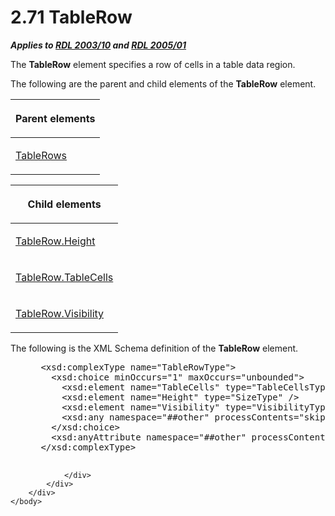 <html dir="LTR" xmlns:mshelp="http://msdn.microsoft.com/mshelp" xmlns:ddue="http://ddue.schemas.microsoft.com/authoring/2003/5" xmlns:xlink="http://www.w3.org/1999/xlink" xmlns:tool="http://www.microsoft.com/tooltip">
    <head>
        <meta http-equiv="Content-Type" content="text/html; CHARSET=utf-8"></meta>
        <meta name="save" content="history"></meta>
        <title>2.71 TableRow</title>
        <xml>
            <mshelp:toctitle title="2.71 TableRow"></mshelp:toctitle>
            <mshelp:rltitle title="[MS-RDL]: TableRow"></mshelp:rltitle>
            <mshelp:keyword index="A" term="839c6688-01b5-4468-a398-49a7a4ce5eed"></mshelp:keyword>
            <mshelp:attr name="DCSext.ContentType" value="open specification"></mshelp:attr>
            <mshelp:attr name="AssetID" value="839c6688-01b5-4468-a398-49a7a4ce5eed"></mshelp:attr>
            <mshelp:attr name="TopicType" value="kbRef"></mshelp:attr>
            <mshelp:attr name="DCSext.Title" value="[MS-RDL]: TableRow" />
        </xml>
    </head>
    <body>
        <div id="header">
            <h1 class="heading">2.71 TableRow</h1>
        </div>
        <div id="mainSection">
            <div id="mainBody">
                <div id="allHistory" class="saveHistory"></div>
                <div id="sectionSection0" class="section" name="collapseableSection">
                    

<p><b><i>Applies to </i></b><a href="a7e2ad00-07c8-4f6d-80ab-3ad55df7b233.html"><b><i>RDL 2003/10</i></b></a><b>
<i>and </i></b><a href="3ebe2912-4958-4832-b391-cad1f5e13338.html"><b><i>RDL 2005/01</i></b></a></p>

<p>The <b>TableRow</b> element specifies a row of cells in a
table data region.</p>

<p>The following are the parent and child elements of the <b>TableRow</b>
element.</p>

<table>
 <thead>
  <tr>
   <th>
   <p>Parent elements</p>
   </th>
  </tr>
 </thead>
 <tr>
  <td>
  <p><a href="e0f8c5a6-4cdb-4fec-9bfc-cabf5ecd04ad.html">TableRows</a></p>
  </td>
 </tr>
</table>

<p> </p>

<table>
 <thead>
  <tr>
   <th>
   <p>Child elements</p>
   </th>
  </tr>
 </thead>
 <tr>
  <td>
  <p><a href="a9e53c86-62d5-41e9-aa00-7657b47fc08b.html">TableRow.Height</a></p>
  </td>
 </tr>
 <tr>
  <td>
  <p><a href="91e08c7e-764e-4d36-96f3-57c4ba272aab.html">TableRow.TableCells</a></p>
  </td>
 </tr>
 <tr>
  <td>
  <p><a href="1f919ab0-ac21-4692-81de-4991071d070c.html">TableRow.Visibility</a></p>
  </td>
 </tr>
</table>

<p>The following is the XML Schema definition of the <b>TableRow</b>
element.           </p>

<dl>
<dd>
<div><pre> &lt;xsd:complexType name=&quot;TableRowType&quot;&gt;
   &lt;xsd:choice minOccurs=&quot;1&quot; maxOccurs=&quot;unbounded&quot;&gt;
     &lt;xsd:element name=&quot;TableCells&quot; type=&quot;TableCellsType&quot; /&gt;
     &lt;xsd:element name=&quot;Height&quot; type=&quot;SizeType&quot; /&gt;
     &lt;xsd:element name=&quot;Visibility&quot; type=&quot;VisibilityType&quot; minOccurs=&quot;0&quot; /&gt;
     &lt;xsd:any namespace=&quot;##other&quot; processContents=&quot;skip&quot; /&gt;
   &lt;/xsd:choice&gt;
   &lt;xsd:anyAttribute namespace=&quot;##other&quot; processContents=&quot;skip&quot; /&gt;
 &lt;/xsd:complexType&gt;
  
</pre></div>
</dd></dl>


                </div>
            </div>
        </div>
    </body>
</html>